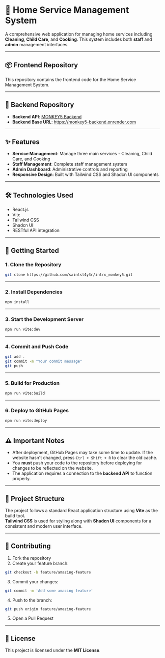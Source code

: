 # 🏡 Home Service Management System

A comprehensive web application for managing home services including **Cleaning**, **Child Care**, and **Cooking**. This system includes both **staff** and **admin** management interfaces.

---

## 📦 Frontend Repository

This repository contains the frontend code for the Home Service Management System.

---

## 🔗 Backend Repository

- **Backend API**: [MONKEY5 Backend](https://github.com/L1oNngg/MONKEY5_Backend)
- **Backend Base URL**: https://monkey5-backend.onrender.com

---

## ✨ Features

- **Service Management**: Manage three main services - Cleaning, Child Care, and Cooking
- **Staff Management**: Complete staff management system
- **Admin Dashboard**: Administrative controls and reporting
- **Responsive Design**: Built with Tailwind CSS and Shadcn UI components

---

## 🛠 Technologies Used

- React.js
- Vite
- Tailwind CSS
- Shadcn UI
- RESTful API integration

---

## 🚀 Getting Started

### 1. Clone the Repository

```bash
git clone https://github.com/saintsl4y3r/intro_monkey5.git
```

---

### 2. Install Dependencies

```bash
npm install
```

---

### 3. Start the Development Server

```bash
npm run vite:dev
```

---

### 4. Commit and Push Code

```bash
git add .
git commit -m "Your commit message"
git push
```

---

### 5. Build for Production

```bash
npm run vite:build
```

---

### 6. Deploy to GitHub Pages

```bash
npm run vite:deploy
```

---

## ⚠️ Important Notes

- After deployment, GitHub Pages may take some time to update. If the website hasn't changed, press `Ctrl + Shift + R` to clear the old cache.
- You **must** push your code to the repository before deploying for changes to be reflected on the website.
- The application requires a connection to the **backend API** to function properly.

---

## 📁 Project Structure

The project follows a standard React application structure using **Vite** as the build tool.  
**Tailwind CSS** is used for styling along with **Shadcn UI** components for a consistent and modern user interface.

---

## 🤝 Contributing

1. Fork the repository
2. Create your feature branch:

```bash
git checkout -b feature/amazing-feature
```

3. Commit your changes:

```bash
git commit -m 'Add some amazing feature'
```

4. Push to the branch:

```bash
git push origin feature/amazing-feature
```

5. Open a Pull Request

---

## 📄 License

This project is licensed under the **MIT License**.
